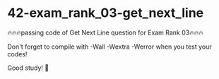 # 42-exam_rank_03-get_next_line
🔥🔥🔥passing code of Get Next Line question for Exam Rank 03🔥🔥🔥

Don't forget to compile with -Wall -Wextra -Werror when you test your codes!

Good study! 🐸

